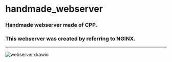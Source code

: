 # handmade_webserver
### Handmade webserver made of CPP.<br>
### This webserver was created by referring to NGINX.
<hr>

![webserver drawio](https://user-images.githubusercontent.com/63899204/201680135-0c19da6d-e505-4baa-8ee8-dbad0956de8a.png)
